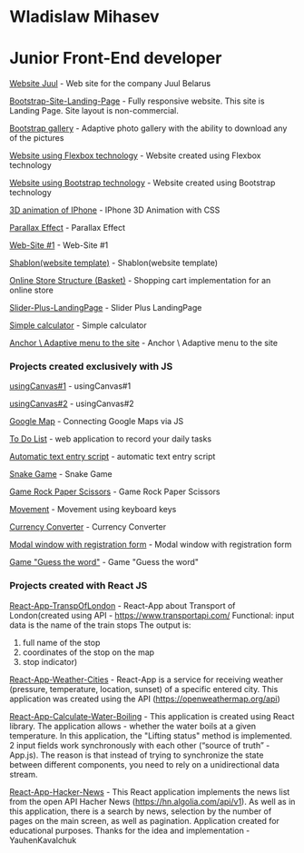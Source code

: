# Wladislaw Mihasev
# Junior Front-End developer

[Website Juul](https://wladislaw28.github.io/juul/juul%20site/index.html) - Web site for the company Juul Belarus

[Bootstrap-Site-Landing-Page](https://wladislaw28.github.io/2/index.html) - Fully responsive website. This site is Landing Page. Site layout is non-commercial.


[Bootstrap gallery](https://wladislaw28.github.io/bootstrap_gallery/) - Adaptive photo gallery with the ability to download any of the pictures


[Website using Flexbox technology](https://wladislaw28.github.io/flexbox/) - Website created using Flexbox technology


[Website using Bootstrap technology](https://wladislaw28.github.io/BootstrapSite/) - Website created using Bootstrap technology


[3D animation of IPhone](https://wladislaw28.github.io/3D%20%D0%B0%D0%BD%D0%B8%D0%BC%D0%B0%D1%86%D0%B8%D1%8F/) - IPhone 3D Animation with CSS


[Parallax Effect](https://wladislaw28.github.io/parallax/index.html) - Parallax Effect


[Web-Site #1](https://wladislaw28.github.io/%D1%81%D0%B0%D0%B9%D1%821/) - Web-Site #1


[Shablon(website template)](https://wladislaw28.github.io/Shablon/) - Shablon(website template)


[Online Store Structure (Basket)](https://wladislaw28.github.io/basket/) - Shopping cart implementation for an online store


[Slider-Plus-LandingPage](https://wladislaw28.github.io/%D1%81%D0%BB%D0%B0%D0%B9%D0%B4%D0%B5%D1%80/index.html) - Slider Plus LandingPage


[Simple calculator](https://wladislaw28.github.io/%D0%9A%D0%B0%D0%BB%D1%8C%D0%BA%D1%83%D0%BB%D1%8F%D1%82%D0%BE%D1%80/) - Simple calculator


[Anchor \ Adaptive menu to the site](https://wladislaw28.github.io/%D0%AF%D0%BA%D0%BE%D1%80%D0%BD%D0%BE%D0%B5%D0%9C%D0%B5%D0%BD%D1%8E/) - Anchor \ Adaptive menu to the site


### Projects created exclusively with JS


[	usingCanvas#1](https://wladislaw28.github.io/Canvas/index.html) - usingCanvas#1


[	usingCanvas#2](https://wladislaw28.github.io/Canvas1/) - 	usingCanvas#2


[Google Map](https://wladislaw28.github.io/Google%20Maps%20API/index.html) - 	Connecting Google Maps via JS


[To Do List](https://wladislaw28.github.io/ToDoList/) - web application to record your daily tasks


[Аutomatic text entry script](https://wladislaw28.github.io/%D0%90%D0%B2%D1%82%D0%BE%D0%BC%D0%B0%D1%82%D0%B8%D1%87_%D0%92%D0%B2%D0%BE%D0%B4_%D0%A2%D0%B5%D0%BA%D1%81%D1%82%D0%B0/index.html) - automatic text entry script


[Snake Game](https://wladislaw28.github.io/%D0%97%D0%BC%D0%B5%D0%B9%D0%BA%D0%B0JS/index.html) - Snake Game


[Game Rock Paper Scissors](https://wladislaw28.github.io/%D0%9A%D0%B0%D0%BC%D0%B5%D0%BD%D1%8C_%D0%9D%D0%BE%D0%B6%D0%BD%D0%B8%D1%86%D1%8B_%D0%91%D1%83%D0%BC%D0%B0%D0%B3%D0%B0/) - Game Rock Paper Scissors


[Movement](https://wladislaw28.github.io/%D0%9A%D0%BB%D0%B0%D0%B2%D0%B8%D0%B0%D1%82%D1%83%D1%80%D0%B0/) - Movement using keyboard keys


[Currency Converter](https://wladislaw28.github.io/%D0%9A%D0%BE%D0%BD%D0%B2%D0%B5%D1%80%D1%82%D0%BE%D1%80%20%D0%92%D0%B5%D0%BB%D0%B8%D1%87%D0%B8%D0%BD/) - Currency Converter


[Modal window with registration form](https://wladislaw28.github.io/%D0%9C%D0%BE%D0%B4%D0%B0%D0%BB%D1%8C%D0%BD%D0%BE%D0%B5%20%D0%9E%D0%BA%D0%BD%D0%BE/index.html) - Modal window with registration form


[Game "Guess the word"](https://wladislaw28.github.io/%D0%A3%D0%B3%D0%B0%D0%B4%D0%B0%D0%B9_%D0%A1%D0%BB%D0%BE%D0%B2%D0%BE/) - Game "Guess the word"


### Projects created with React JS

[React-App-TranspOfLondon](https://wladislaw28.github.io/react-app-transport-london/) - React-App about Transport of London(created using API - https://www.transportapi.com/ 
Functional: input data is the name of the train stops
The output is:
1) full name of the stop
2) coordinates of the stop on the map
3) stop indicator)

[React-App-Weather-Cities](https://wladislaw28.github.io/react-app-weather-cities/) - React-App is a service for receiving weather (pressure, temperature, location, sunset) of a specific entered city. This application was created using the API (https://openweathermap.org/api)

[React-App-Calculate-Water-Boiling](https://wladislaw28.github.io/react-app-calculate-water/) - This application is created using React library. The application allows - whether the water boils at a given temperature.
In this application, the "Lifting status" method is implemented. 2 input fields work synchronously with each other (“source of truth” - App.js).
The reason is that instead of trying to synchronize the state between different components, you need to rely on a unidirectional data stream.

[React-App-Hacker-News](https://wladislaw28.github.io/react-model-api-hacher-news/) - This React application implements the news list from the open API Hacher News (https://hn.algolia.com/api/v1). As well as in this application, there is a search by news, selection by the number of pages on the main screen, as well as pagination.
Application created for educational purposes. Thanks for the idea and implementation - YauhenKavalchuk
